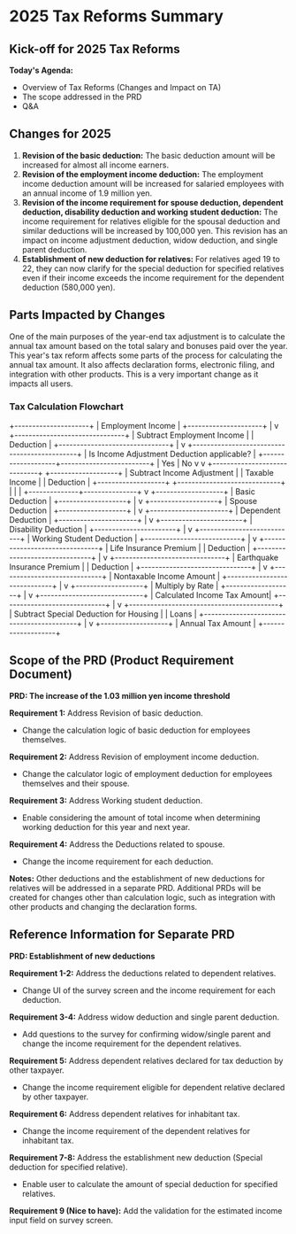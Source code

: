 # 2025 Tax Reforms Summary

## Kick-off for 2025 Tax Reforms

**Today's Agenda:**
- Overview of Tax Reforms (Changes and Impact on TA)
- The scope addressed in the PRD
- Q&A

## Changes for 2025

1.  **Revision of the basic deduction:** The basic deduction amount will be increased for almost all income earners.
2.  **Revision of the employment income deduction:** The employment income deduction amount will be increased for salaried employees with an annual income of 1.9 million yen.
3.  **Revision of the income requirement for spouse deduction, dependent deduction, disability deduction and working student deduction:** The income requirement for relatives eligible for the spousal deduction and similar deductions will be increased by 100,000 yen. This revision has an impact on income adjustment deduction, widow deduction, and single parent deduction.
4.  **Establishment of new deduction for relatives:** For relatives aged 19 to 22, they can now clarify for the special deduction for specified relatives even if their income exceeds the income requirement for the dependent deduction (580,000 yen).

## Parts Impacted by Changes

One of the main purposes of the year-end tax adjustment is to calculate the annual tax amount based on the total salary and bonuses paid over the year. This year's tax reform affects some parts of the process for calculating the annual tax amount. It also affects declaration forms, electronic filing, and integration with other products. This is a very important change as it impacts all users.

### Tax Calculation Flowchart

+---------------------+
|  Employment Income  |
+---------------------+
           |
           v
+-------------------------------+
| Subtract Employment Income    |
| Deduction                    |
+-------------------------------+
           |
           v
+---------------------------------------------+
| Is Income Adjustment Deduction applicable?  |
+-------------------+-------------------------+
        | Yes                      | No
        v                          v
+-----------------------------+   +-------------------+
| Subtract Income Adjustment  |   |  Taxable Income   |
| Deduction                   |   +-------------------+
+-----------------------------+           |
           |                              |
           +--------------+---------------+
                          v
                +-------------------+
                | Basic Deduction   |
                +-------------------+
                          |
                          v
                +-------------------+
                | Spouse Deduction  |
                +-------------------+
                          |
                          v
                +----------------------+
                | Dependent Deduction  |
                +----------------------+
                          |
                          v
                +-----------------------+
                | Disability Deduction  |
                +-----------------------+
                          |
                          v
                +---------------------------+
                | Working Student Deduction |
                +---------------------------+
                          |
                          v
                +-------------------------------+
                | Life Insurance Premium         |
                | Deduction                     |
                +-------------------------------+
                          |
                          v
                +-------------------------------+
                | Earthquake Insurance Premium  |
                | Deduction                     |
                +-------------------------------+
                          |
                          v
                +-----------------------------+
                | Nontaxable Income Amount    |
                +-----------------------------+
                          |
                          v
                +-------------------+
                | Multiply by Rate  |
                +-------------------+
                          |
                          v
                +-----------------------------+
                | Calculated Income Tax Amount|
                +-----------------------------+
                          |
                          v
                +------------------------------------------+
                | Subtract Special Deduction for Housing   |
                | Loans                                    |
                +------------------------------------------+
                          |
                          v
                +-------------------+
                | Annual Tax Amount |
                +-------------------+

## Scope of the PRD (Product Requirement Document)

**PRD: The increase of the 1.03 million yen income threshold**

**Requirement 1:** Address Revision of basic deduction.
- Change the calculation logic of basic deduction for employees themselves.

**Requirement 2:** Address Revision of employment income deduction.
- Change the calculator logic of employment deduction for employees themselves and their spouse.

**Requirement 3:** Address Working student deduction.
- Enable considering the amount of total income when determining working deduction for this year and next year.

**Requirement 4:** Address the Deductions related to spouse.
- Change the income requirement for each deduction.

**Notes:** Other deductions and the establishment of new deductions for relatives will be addressed in a separate PRD. Additional PRDs will be created for changes other than calculation logic, such as integration with other products and changing the declaration forms.

## Reference Information for Separate PRD

**PRD: Establishment of new deductions**

**Requirement 1-2:** Address the deductions related to dependent relatives.
- Change UI of the survey screen and the income requirement for each deduction.

**Requirement 3-4:** Address widow deduction and single parent deduction.
- Add questions to the survey for confirming widow/single parent and change the income requirement for the dependent relatives.

**Requirement 5:** Address dependent relatives declared for tax deduction by other taxpayer.
- Change the income requirement eligible for dependent relative declared by other taxpayer.

**Requirement 6:** Address dependent relatives for inhabitant tax.
- Change the income requirement of the dependent relatives for inhabitant tax.

**Requirement 7-8:** Address the establishment new deduction (Special deduction for specified relative).
- Enable user to calculate the amount of special deduction for specified relatives.

**Requirement 9 (Nice to have):** Add the validation for the estimated income input field on survey screen.

